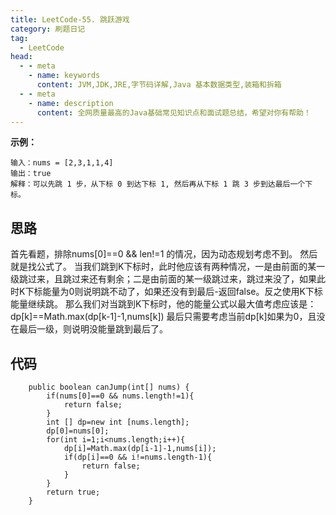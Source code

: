 ```yaml
---
title: LeetCode-55. 跳跃游戏
category: 刷题日记
tag:
  - LeetCode
head:
  - - meta
    - name: keywords
      content: JVM,JDK,JRE,字节码详解,Java 基本数据类型,装箱和拆箱
  - - meta
    - name: description
      content: 全网质量最高的Java基础常见知识点和面试题总结，希望对你有帮助！
---
```

**示例：**
```
输入：nums = [2,3,1,1,4]
输出：true
解释：可以先跳 1 步，从下标 0 到达下标 1, 然后再从下标 1 跳 3 步到达最后一个下标。
```
## 思路
首先看题，排除nums[0]==0 && len!=1 的情况，因为动态规划考虑不到。
然后就是找公式了。
当我们跳到K下标时，此时他应该有两种情况，一是由前面的某一级跳过来，且跳过来还有剩余；二是由前面的某一级跳过来，跳过来没了，如果此时K下标能量为0则说明跳不动了，如果还没有到最后-返回false。反之使用K下标能量继续跳。
那么我们对当跳到K下标时，他的能量公式以最大值考虑应该是：
dp[k]==Math.max(dp[k-1]-1,nums[k])
最后只需要考虑当前dp[k]如果为0，且没在最后一级，则说明没能量跳到最后了。
## 代码
```
    public boolean canJump(int[] nums) {
        if(nums[0]==0 && nums.length!=1){
            return false;
        }
        int [] dp=new int [nums.length];
        dp[0]=nums[0];
        for(int i=1;i<nums.length;i++){
            dp[i]=Math.max(dp[i-1]-1,nums[i]);
            if(dp[i]==0 && i!=nums.length-1){
                return false;
            }
        }
        return true;
    }
```
